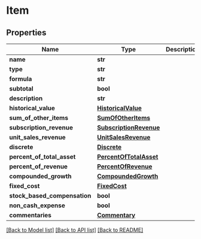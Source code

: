 # Item


## Properties
Name | Type | Description | Notes
------------ | ------------- | ------------- | -------------
**name** | **str** |  | 
**type** | **str** |  | 
**formula** | **str** |  | 
**subtotal** | **bool** |  | 
**description** | **str** |  | [optional] 
**historical_value** | [**HistoricalValue**](HistoricalValue.md) |  | [optional] 
**sum_of_other_items** | [**SumOfOtherItems**](SumOfOtherItems.md) |  | [optional] 
**subscription_revenue** | [**SubscriptionRevenue**](SubscriptionRevenue.md) |  | [optional] 
**unit_sales_revenue** | [**UnitSalesRevenue**](UnitSalesRevenue.md) |  | [optional] 
**discrete** | [**Discrete**](Discrete.md) |  | [optional] 
**percent_of_total_asset** | [**PercentOfTotalAsset**](PercentOfTotalAsset.md) |  | [optional] 
**percent_of_revenue** | [**PercentOfRevenue**](PercentOfRevenue.md) |  | [optional] 
**compounded_growth** | [**CompoundedGrowth**](CompoundedGrowth.md) |  | [optional] 
**fixed_cost** | [**FixedCost**](FixedCost.md) |  | [optional] 
**stock_based_compensation** | **bool** |  | [optional] 
**non_cash_expense** | **bool** |  | [optional] 
**commentaries** | [**Commentary**](Commentary.md) |  | [optional] 

[[Back to Model list]](../README.md#documentation-for-models) [[Back to API list]](../README.md#documentation-for-api-endpoints) [[Back to README]](../README.md)


